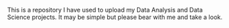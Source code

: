 This is a repository I have used to upload my Data Analysis and Data Science projects. It may be simple but please bear with me and take a look.
